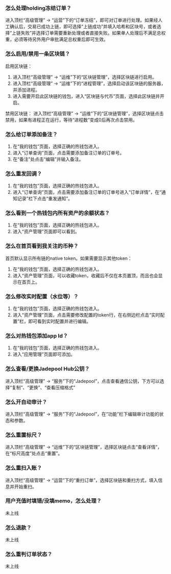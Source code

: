 ### 怎么处理holding冻结订单？
进入顶栏“高级管理” -> “运营”下的“订单冻结”，即可对订单进行处理。如果经人工确认后，交易已成功上链，即可选择“上链成功”并填入哈希和区块号，或者选择“上链失败”并选择订单需要重新处理或者直接失败。如果单人处理后不满足总权重，必须等待另外用户审批满足总权重后即可生效。

### 怎么启用/禁用一条区块链？
启用区块链：
1. 进入顶栏“高级管理” -> “运维”下的“区块链管理”，选择区块链进行启用。
2. 进入顶栏“高级管理” -> “运维”下的“进程管理”，选择启动该区块链的服务器，并添加进程。
3. 进入需要开启此区块链的钱包，进入“区块链与代币”页面，选择此区块链并开启。

禁用区块链：
进入顶栏“高级管理” -> “运维”下的“区块链管理”，选择区块链点击禁用，如果有进程正在运行，等待“进程数”变成0后再次点击禁用。

### 怎么给订单添加备注？
1. 在“我的钱包”页面，选择正确的热钱包进入。
2. 进入“订单查询”页面，点击需要添加备注订单的订单号。
3. 在“备注”处点击“编辑”并输入备注。

### 怎么重发回调？
1. 在“我的钱包”页面，选择正确的热钱包进入。
2. 进入“订单查询”页面，点击需要添加备注订单的订单号进入“订单详情”，在“通知记录”栏下点击“重发通知”。

### 怎么看到一个热钱包内所有资产的余额状态？
1. 在“我的钱包”页面，选择正确的热钱包进入。
2. 进入“资产管理”页面即可以看到。

### 怎么在首页看到我关注的币种？
首页默认显示所有链的native token。如果需要显示其他token：
1. 在“我的钱包”页面，选择正确的热钱包进入。
2. 进入“资产管理”页面，可以收藏token，收藏后不仅在本页置顶，而且也会显示在首页上。

### 怎么修改实时配置（水位等）？
1. 在“我的钱包”页面，选择正确的热钱包进入。
2. 进入“资产管理”页面，点击需要修改配置的token行，在右侧边栏点击“实时配置”栏，即可看到实时配置并进行编辑。

### 怎么对热钱包添加app Id？
1. 在“我的钱包”页面，选择正确的热钱包进入。
2. 进入“应用管理”页面即可添加。

### 怎么查看/更换Jadepool Hub公钥？
进入顶栏“高级管理” -> “服务”下的“Jadepool”，点击查看通信公钥，下方可以选择“复制”、“更换”、“查看压缩格式”

### 怎么开自动审计？
进入顶栏“高级管理” -> “服务”下的“Jadepool”，在“功能”栏下编辑审计功能的状态和参数。

### 怎么重置标尺？
进入顶栏“高级管理” -> “运维”下的“区块链管理”，选择区块链点击“查看详情”，在“标尺高度”处点击“重置”。

### 怎么重扫入账？
进入顶栏“高级管理” -> “运营”下的“重扫订单”，选择区块链和重扫方式，填入信息并开始重扫。

### 用户充值时填错/没填memo，怎么处理？
未上线

### 怎么退款？
未上线

### 怎么重判订单状态？
未上线